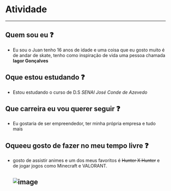 # Atividade
___
## Quem sou eu ❓
 - Eu sou o Juan tenho 16 anos de idade e uma coisa que eu gosto muito é de andar de skate,
tenho como inspiração de vida uma pessoa chamada **Iagor Gonçalves**

 ## Oque estou estudando ❓
 - Estou estudando o curso de D.S *SENAI José Conde de Azevedo*
>
## Que carreira eu vou querer seguir ❓
 - Eu gostaria de ser empreendedor, ter minha própria empresa e tudo mais 

## Oqueeu gosto de fazer no meu tempo livre ❓
 - gosto de assistir animes e um dos meus favoritos é ~~Hunter X Hunter~~ e de jogar jogos como Minecraft e VALORANT.
   
   ![image](https://github.com/user-attachments/assets/a6366013-d926-45a9-9cb8-59b84beee773)
   ---
   
